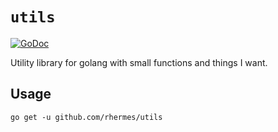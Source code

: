 # `utils`

[![GoDoc](https://godoc.org/github.com/rhermes/utils?status.svg)](https://godoc.org/github.com/rhermes/utils)

Utility library for golang with small functions and things I want.

## Usage

```
go get -u github.com/rhermes/utils
```
